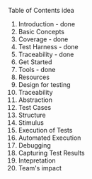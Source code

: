 Table of Contents idea

1. Introduction - done
1. Basic Concepts
 1. Coverage - done
 1. Test Harness - done
 1. Traceability - done
1. Get Started
 1. Tools - done
 1. Resources
1. Design for testing
 1. Traceability
 1. Abstraction
1. Test Cases
 1. Structure
 1. Stimulus
1. Execution of Tests
 1. Automated Execution
 1. Debugging
1. Capturing Test Results
 1. Intepretation
1. Team's impact 


